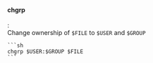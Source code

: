 #### chgrp
:   
    Change ownership of `$FILE` to `$USER` and `$GROUP`

    ```sh
    chgrp $USER:$GROUP $FILE
    ```